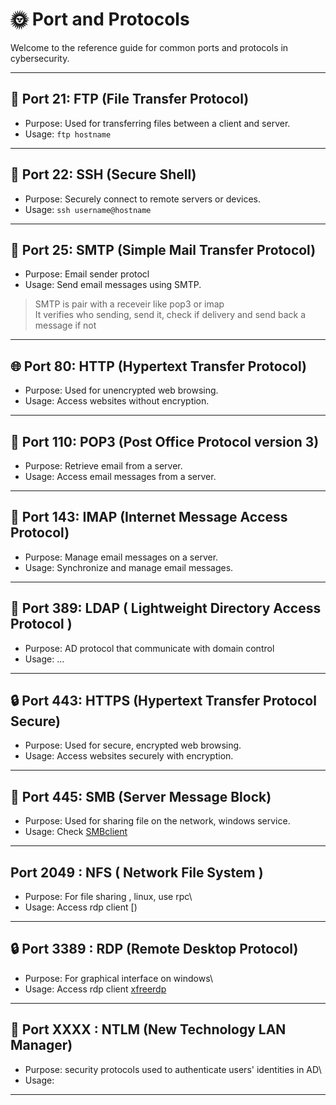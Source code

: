 # 🌞 Port and Protocols

Welcome to the reference guide for common ports and protocols in cybersecurity.

---

## 📁 Port 21: FTP (File Transfer Protocol)

- Purpose: Used for transferring files between a client and server.
- Usage: `ftp hostname`

---

## 🚪 Port 22: SSH (Secure Shell)

- Purpose: Securely connect to remote servers or devices.
- Usage: `ssh username@hostname`

---

## 📧 Port 25: SMTP (Simple Mail Transfer Protocol)

- Purpose: Email sender protocl
- Usage: Send email messages using SMTP.

> SMTP is pair with a receveir like pop3 or imap\
> It verifies who sending, send it, check if delivery and send back a message if not

---

## 🌐 Port 80: HTTP (Hypertext Transfer Protocol)

- Purpose: Used for unencrypted web browsing.
- Usage: Access websites without encryption.

---

## 📨 Port 110: POP3 (Post Office Protocol version 3)

- Purpose: Retrieve email from a server.
- Usage: Access email messages from a server.

---


## 📩 Port 143: IMAP (Internet Message Access Protocol)

- Purpose: Manage email messages on a server.
- Usage: Synchronize and manage email messages.

---

## 📩 Port 389: LDAP ( Lightweight Directory Access Protocol )

- Purpose: AD protocol that communicate with domain control
- Usage: ...

---

## 🔒 Port 443: HTTPS (Hypertext Transfer Protocol Secure)

- Purpose: Used for secure, encrypted web browsing.
- Usage: Access websites securely with encryption.

---

## 🦋 Port 445: SMB (Server Message Block)

- Purpose: Used for sharing file on the network, windows service.
- Usage: Check [SMBclient](https://github.com/DotAdrien/Notes/blob/main/General/SMBclient.md)

---

## Port 2049 : NFS ( Network File System )

- Purpose: For file sharing , linux, use rpc\
- Usage: Access rdp client [)

---

## 🔒 Port 3389 : RDP (Remote Desktop Protocol)

- Purpose: For graphical interface on windows\
- Usage: Access rdp client [xfreerdp](https://github.com/DotAdrien/Notes/blob/main/General/Xfreerdp.md)

---

## 🧁 Port XXXX : NTLM (New Technology LAN Manager)

- Purpose: security protocols used to authenticate users' identities in AD\
- Usage: 

---
